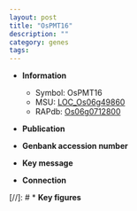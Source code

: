 ```yaml
---
layout: post
title: "OsPMT16"
description: ""
category: genes
tags: 
---
```


* **Information**  
    + Symbol: OsPMT16  
    + MSU: [LOC_Os06g49860](http://rice.uga.edu/cgi-bin/ORF_infopage.cgi?orf=LOC_Os06g49860)  
    + RAPdb: [Os06g0712800](http://rapdb.dna.affrc.go.jp/viewer/gbrowse_details/irgsp1?name=Os06g0712800)  

* **Publication**  

* **Genbank accession number**  

* **Key message**  

* **Connection**  

[//]: # * **Key figures**  


